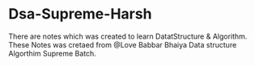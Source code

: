 # Dsa-Supreme-Harsh


There are notes which was created to learn DatatStructure & Algorithm.
These Notes was cretaed from @Love Babbar Bhaiya Data structure Algorthim Supreme Batch.
